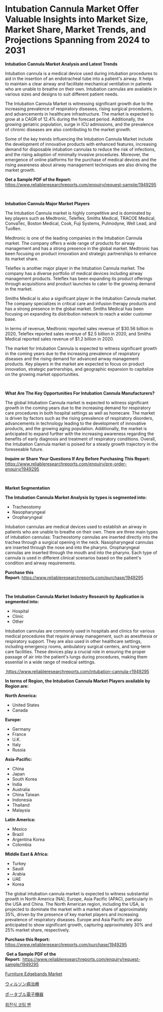 <p><h1>Intubation Cannula Market Offer Valuable Insights into Market Size, Market Share, Market Trends, and Projections Spanning from 2024 to 2031</h1></p><p><strong>Intubation Cannula Market Analysis and Latest Trends</strong></p>
<p><p>Intubation cannula is a medical device used during intubation procedures to aid in the insertion of an endotracheal tube into a patient's airway. It helps to maintain a clear airway and facilitate mechanical ventilation in patients who are unable to breathe on their own. Intubation cannulas are available in various sizes and designs to suit different patient needs.</p><p>The Intubation Cannula Market is witnessing significant growth due to the increasing prevalence of respiratory diseases, rising surgical procedures, and advancements in healthcare infrastructure. The market is expected to grow at a CAGR of 12.4% during the forecast period. Additionally, the growing geriatric population, surge in ICU admissions, and the prevalence of chronic diseases are also contributing to the market growth.</p><p>Some of the key trends influencing the Intubation Cannula Market include the development of innovative products with enhanced features, increasing demand for disposable intubation cannulas to reduce the risk of infections, and the rising adoption of minimally invasive procedures. Moreover, the emergence of online platforms for the purchase of medical devices and the rising awareness about airway management techniques are also driving the market growth.</p></p>
<p><strong>Get a Sample PDF of the Report:&nbsp;</strong> <a href="https://www.reliableresearchreports.com/enquiry/request-sample/1949295">https://www.reliableresearchreports.com/enquiry/request-sample/1949295</a></p>
<p>&nbsp;</p>
<p><strong>Intubation Cannula Major Market Players</strong></p>
<p><p>The Intubation Cannula market is highly competitive and is dominated by key players such as Medtronic, Teleflex, Smiths Medical, TRACOE Medical, ConvaTec, Boston Medical, Cook, Fuji Systems, Pulmodyne, Well Lead, and TuoRen.</p><p>Medtronic is one of the leading companies in the Intubation Cannula market. The company offers a wide range of products for airway management and has a strong presence in the global market. Medtronic has been focusing on product innovation and strategic partnerships to enhance its market share.</p><p>Teleflex is another major player in the Intubation Cannula market. The company has a diverse portfolio of medical devices including airway management products. Teleflex has been expanding its product offerings through acquisitions and product launches to cater to the growing demand in the market.</p><p>Smiths Medical is also a significant player in the Intubation Cannula market. The company specializes in critical care and infusion therapy products and has a strong presence in the global market. Smiths Medical has been focusing on expanding its distribution network to reach a wider customer base.</p><p>In terms of revenue, Medtronic reported sales revenue of $30.56 billion in 2020, Teleflex reported sales revenue of $2.5 billion in 2020, and Smiths Medical reported sales revenue of $1.2 billion in 2020.</p><p>The market for Intubation Cannula is expected to witness significant growth in the coming years due to the increasing prevalence of respiratory diseases and the rising demand for advanced airway management products. Key players in the market are expected to focus on product innovation, strategic partnerships, and geographic expansion to capitalize on the growing market opportunities.</p></p>
<p>&nbsp;</p>
<p><strong>What Are The Key Opportunities For Intubation Cannula Manufacturers?</strong></p>
<p><p>The global Intubation Cannula market is expected to witness significant growth in the coming years due to the increasing demand for respiratory care procedures in both hospital settings as well as homecare. The market is driven by factors such as the rising prevalence of respiratory disorders, advancements in technology leading to the development of innovative products, and the growing aging population. Additionally, the market is anticipated to expand further with the increasing awareness regarding the benefits of early diagnosis and treatment of respiratory conditions. Overall, the Intubation Cannula market is poised for a steady growth trajectory in the foreseeable future.</p></p>
<p><strong>Inquire or Share Your Questions If Any Before Purchasing This Report:</strong> <a href="https://www.reliableresearchreports.com/enquiry/pre-order-enquiry/1949295">https://www.reliableresearchreports.com/enquiry/pre-order-enquiry/1949295</a></p>
<p>&nbsp;</p>
<p><strong>Market Segmentation</strong></p>
<p><strong>The Intubation Cannula Market Analysis by types is segmented into:</strong></p>
<p><ul><li>Tracheostomy</li><li>Nasopharyngeal</li><li>Oropharyngeal</li></ul></p>
<p><p>Intubation cannulas are medical devices used to establish an airway in patients who are unable to breathe on their own. There are three main types of intubation cannulas: Tracheostomy cannulas are inserted directly into the trachea through a surgical opening in the neck. Nasopharyngeal cannulas are inserted through the nose and into the pharynx. Oropharyngeal cannulas are inserted through the mouth and into the pharynx. Each type of cannula is used in different clinical scenarios based on the patient's condition and airway requirements.</p></p>
<p><strong>Purchase this Report:&nbsp;</strong><a href="https://www.reliableresearchreports.com/purchase/1949295">https://www.reliableresearchreports.com/purchase/1949295</a></p>
<p>&nbsp;</p>
<p><strong>The Intubation Cannula Market Industry Research by Application is segmented into:</strong></p>
<p><ul><li>Hospital</li><li>Clinic</li><li>Other</li></ul></p>
<p><p>Intubation cannulas are commonly used in hospitals and clinics for various medical procedures that require airway management, such as anesthesia or respiratory support. They are also used in other healthcare settings, including emergency rooms, ambulatory surgical centers, and long-term care facilities. These devices play a crucial role in ensuring the proper passage of air into the patient's lungs during procedures, making them essential in a wide range of medical settings.</p></p>
<p><a href="https://www.reliableresearchreports.com/intubation-cannula-r1949295">&nbsp;https://www.reliableresearchreports.com/intubation-cannula-r1949295</a></p>
<p><strong>In terms of Region, the Intubation Cannula Market Players available by Region are:</strong></p>
<p>
    <p> <strong> North America: </strong>
        <ul>
            <li>United States</li>
            <li>Canada</li>
        </ul>
        </p> 
    <p> <strong> Europe: </strong>
        <ul>
            <li>Germany</li>
            <li>France</li>
            <li>U.K.</li>
            <li>Italy</li>
            <li>Russia</li>
        </ul>
        </p> 
    <p> <strong> Asia-Pacific: </strong>
        <ul>
            <li>China</li>
            <li>Japan</li>
            <li>South Korea</li>
            <li>India</li>
            <li>Australia</li>
            <li>China Taiwan</li>
            <li>Indonesia</li>
            <li>Thailand</li>
            <li>Malaysia</li>
        </ul>
        </p> 
    <p> <strong> Latin America: </strong>
        <ul>
            <li>Mexico</li>
            <li>Brazil</li>
            <li>Argentina Korea</li>
            <li>Colombia</li>
        </ul>
        </p> 
    <p> <strong> Middle East & Africa: </strong>
        <ul>
            <li>Turkey</li>
            <li>Saudi</li>
            <li>Arabia</li>
            <li>UAE</li>
            <li>Korea</li>
        </ul>
    </p>
    </p>
<p><p>The global intubation cannula market is expected to witness substantial growth in North America (NA), Europe, Asia Pacific (APAC), particularly in the USA and China. The North American region, including the USA, is projected to dominate the market with a market share of approximately 35%, driven by the presence of key market players and increasing prevalence of respiratory diseases. Europe and Asia Pacific are also anticipated to show significant growth, capturing approximately 30% and 25% market share, respectively.</p></p>
<p><strong>Purchase this Report: </strong><a href="https://www.reliableresearchreports.com/purchase/1949295">https://www.reliableresearchreports.com/purchase/1949295</a></p>
<p>&nbsp;<strong>Get a Sample PDF of the Report:&nbsp;&nbsp;</strong><a href="https://www.reliableresearchreports.com/enquiry/request-sample/1949295">https://www.reliableresearchreports.com/enquiry/request-sample/1949295</a></p>
<p><strong></strong></p>
<p><p><a href="https://issuu.com/reportprime-2/docs/furniture-edgebands-market-size-2030.pptx">Furniture Edgebands Market</a></p><p><a href="https://medium.com/@alfaro.etbn_52903/%E3%82%A6%E3%82%A3%E3%83%AB%E3%82%BD%E3%83%B3%E7%97%85%E6%B2%BB%E7%99%82%E5%B8%82%E5%A0%B4%E3%81%AE%E8%A6%8F%E6%A8%A1-%E5%B8%82%E5%A0%B4%E5%B1%95%E6%9C%9B%E3%81%A8%E5%B8%82%E5%A0%B4%E4%BA%88%E6%B8%AC-2024%E5%B9%B4%E3%81%8B%E3%82%892031%E5%B9%B4-402b4420d8c0">ウィルソン病治療</a></p><p><a href="https://github.com/pepo3k/Market-Research-Report-List-1/blob/main/599698151378.md">ポータブル電子機器</a></p><p><a href="https://medium.com/@carolynurton5656/%ED%9A%8C%EC%A0%84-%EC%BD%94%ED%8C%85-%ED%8C%AC-%EC%8B%9C%EC%9E%A5-%EB%B3%B4%EA%B3%A0%EC%84%9C%EB%8A%94-%EC%9D%B4-%EC%8B%9C%EC%9E%A5%EC%9D%98-%EC%B5%9C%EC%8B%A0-%ED%8A%B8%EB%A0%8C%EB%93%9C%EC%99%80-%EC%84%B1%EC%9E%A5-%EA%B8%B0%ED%9A%8C%EB%A5%BC-%EB%B0%9D%ED%98%80%EC%A4%8D%EB%8B%88%EB%8B%A4-dc0724c87ad4">회전식 코팅 팬</a></p></p>